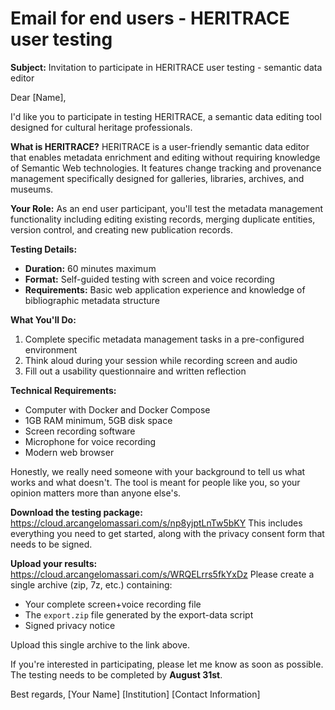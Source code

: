 # Email for end users - HERITRACE user testing

**Subject:** Invitation to participate in HERITRACE user testing - semantic data editor

Dear [Name],

I'd like you to participate in testing HERITRACE, a semantic data editing tool designed for cultural heritage professionals.

**What is HERITRACE?**
HERITRACE is a user-friendly semantic data editor that enables metadata enrichment and editing without requiring knowledge of Semantic Web technologies. It features change tracking and provenance management specifically designed for galleries, libraries, archives, and museums.

**Your Role:**
As an end user participant, you'll test the metadata management functionality including editing existing records, merging duplicate entities, version control, and creating new publication records.

**Testing Details:**
- **Duration:** 60 minutes maximum
- **Format:** Self-guided testing with screen and voice recording
- **Requirements:** Basic web application experience and knowledge of bibliographic metadata structure

**What You'll Do:**
1. Complete specific metadata management tasks in a pre-configured environment
2. Think aloud during your session while recording screen and audio
3. Fill out a usability questionnaire and written reflection

**Technical Requirements:**
- Computer with Docker and Docker Compose
- 1GB RAM minimum, 5GB disk space
- Screen recording software
- Microphone for voice recording
- Modern web browser

Honestly, we really need someone with your background to tell us what works and what doesn't. The tool is meant for people like you, so your opinion matters more than anyone else's.

**Download the testing package:** https://cloud.arcangelomassari.com/s/np8yjptLnTw5bKY
This includes everything you need to get started, along with the privacy consent form that needs to be signed.

**Upload your results:** https://cloud.arcangelomassari.com/s/WRQELrrs5fkYxDz
Please create a single archive (zip, 7z, etc.) containing:
- Your complete screen+voice recording file
- The `export.zip` file generated by the export-data script
- Signed privacy notice

Upload this single archive to the link above.

If you're interested in participating, please let me know as soon as possible. The testing needs to be completed by **August 31st**.

Best regards,
[Your Name]
[Institution]
[Contact Information]